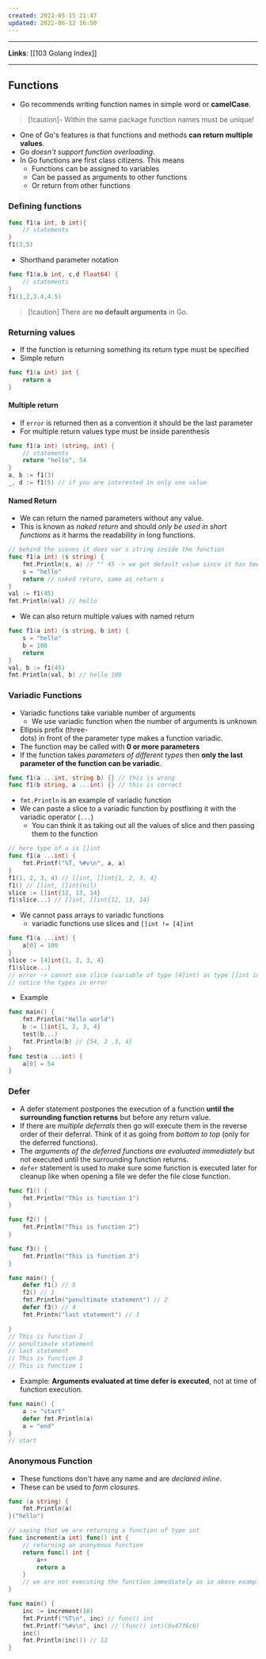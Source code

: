 ```yaml
---
created: 2022-05-15 21:47
updated: 2022-06-12 16:50
---
```

---
**Links**: [[103 Golang Index]]

---
## Functions
- Go recommends writing function names in simple word or **camelCase**.

> [!caution]- Within the same package function names must be unique!
- One of Go's features is that functions and methods **can return multiple values**.
- Go *doesn't support function overloading*.
- In Go functions are first class citizens. This means
	- Functions can be assigned to variables
	- Can be passed as arguments to other functions
	- Or return from other functions

### Defining functions
```go
func f1(a int, b int){
	// statements
}
f1(3,5)
```
- Shorthand parameter notation
```go
func f1(a,b int, c,d float64) {
	// statements
}
f1(1,2,3.4,4.5)
```

> [!caution] There are **no default arguments** in Go.

### Returning values
- If the function is returning something its return type must be specified
- Simple return
```go
func f1(a int) int {
	return a
}
```

#### Multiple return
- If `error` is returned then as a convention it should be the last parameter
- For multiple return values type must be inside parenthesis
```go
func f1(a int) (string, int) {
	// statements
	return "hello", 54
}
a, b := f1(3)
_, d := f1(5) // if you are interested in only one value 
```

#### Named Return
- We can return the named parameters without any value. 
- This is known as *naked return* and should *only be used in short functions* as it harms the readability in long functions.	
```go
// behind the scenes it does var s string inside the function
func f1(a int) (s string) {
	fmt.Println(s, a) // "" 45 -> we get default value since it has been declared
	s = "hello"
	return // naked return, same as return s
}
val := f1(45)
fmt.Println(val) // hello
```
- We can also return multiple values with named return
```go
func f1(a int) (s string, b int) {
	s = "hello"
	b = 100
	return
}
val, b := f1(45)
fmt.Println(val, b) // hello 100
```

### Variadic Functions
- Variadic functions take variable number of arguments
	- We use variadic function when the number of arguments is unknown
- Ellipsis prefix (three-dots) in front of the parameter type makes a function variadic.
- The function may be called with **0 or more parameters**
- If the function takes *parameters of different types* then **only the last parameter of the function can be variadic**.
```go
func f1(a ...int, string b) {} // this is wrong
func f1(b string, a ...int) {} // this is correct
```
- `fmt.Println` is an example of variadic function
- We can paste a slice to a variadic function by postfixing it with the variadic operator (`...`)
	- You can think it as taking out all the values of slice and then passing them to the function
```go
// here type of a is []int
func f1(a ...int) {
	fmt.Printf("%T, %#v\n", a, a)
}
f1(1, 2, 3, 4) // []int, []int{1, 2, 3, 4}
f1() // []int, []int(nil)
slice := []int{12, 13, 14}
f1(slice...) // []int, []int{12, 13, 14}
```
- We cannot pass arrays to variadic functions
	- variadic functions use slices and `[]int != [4]int`
```go
func f1(a ...int) {
	a[0] = 100
}
slice := [4]int{1, 2, 3, 4}
f1(slice...) 
// error -> cannot use slice (variable of type [4]int) as type []int in argument to f1
// notice the types in error
```
- Example
```go
func main() {
	fmt.Println("Hello world")
	b := []int{1, 2, 3, 4}
	test(b...)
	fmt.Println(b) // {54, 2 ,3, 4}
}
func test(a ...int) {
	a[0] = 54
}
```

### Defer
- A defer statement postpones the execution of a function **until the surrounding function returns** but before any return value.
- If there are *multiple deferrals* then go will execute them in the reverse order of their deferral. Think of it as going from *bottom to top* (only for the deferred functions).
- The *arguments of the deferred functions are evaluated immediately* but not executed until the surrounding function returns.
- `defer` statement is used to make sure some function is executed later for cleanup like when opening a file we defer the file close function.
```go
func f1() {
	fmt.Println("This is function 1")
}

func f2() {
	fmt.Println("This is function 2")
}

func f3() {
	fmt.Println("This is function 3")
}

func main() {
	defer f1() // 5
	f2() // 1
	fmt.Println("penultimate statement") // 2
	defer f3() // 4
	fmt.Printn("last statement") // 3

}
// This is function 2
// penultimate statement
// last statement
// This is function 3
// This is function 1
```

- Example: **Arguments evaluated at time defer is executed**, not at time of function execution.
```go
func main() {
	a := "start"
	defer fmt.Println(a)
	a = "end"
}
// start
```

### Anonymous Function
- These functions don't have any name and are *declared inline*.
- These can be used to *form closures*.
```go
func (a string) {
	fmt.Println(a)
}("hello")
```
```go
// saying that we are returning a function of type int
func increment(a int) func() int {
	// returning an anonymous function
	return func() int {
		a++
		return a
	}
	// we are not executing the function immediately as in above example
}

func main() {
	inc := increment(10)
	fmt.Printf("%T\n", inc) // func() int
	fmt.Printf("%#v\n", inc) // (func() int)(0x47f6c0)
	inc()
	fmt.Println(inc()) // 12
}
```